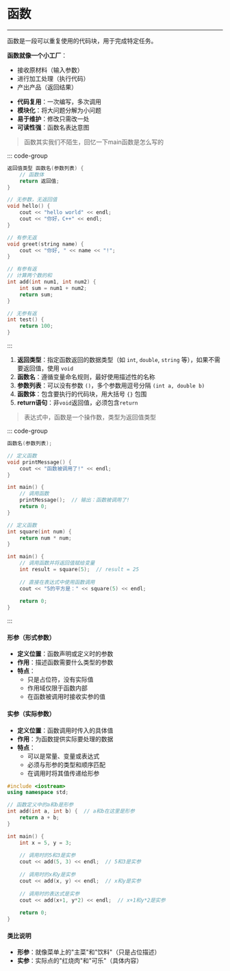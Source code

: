 # 函数

---

<CCollapseGroup>

<CCollapse title="什么是函数?">

函数是一段可以重复使用的代码块，用于完成特定任务。

**函数就像一个小工厂**：
- 接收原材料（输入参数）
- 进行加工处理（执行代码）
- 产出产品（返回结果）

</CCollapse>

<CCollapse title="为什么使用函数？">

- **代码复用**：一次编写，多次调用
- **模块化**：将大问题分解为小问题
- **易于维护**：修改只需改一处
- **可读性强**：函数名表达意图

</CCollapse>

<CCollapse title="怎么编写函数，语法是怎么样的？">

> 函数其实我们不陌生，回忆一下main函数是怎么写的

::: code-group
```cpp [函数定义]
返回值类型 函数名(参数列表) {
    // 函数体
    return 返回值;
}
```

```cpp [示例1]
// 无参数，无返回值
void hello() {
    cout << "hello world" << endl;
    cout << "你好，C++" << endl;
}
```

```cpp [示例2]
// 有参无返
void greet(string name) {
    cout << "你好, " << name << "!";
}
```

```cpp [示例3]
// 有参有返
// 计算两个数的和
int add(int num1, int num2) {
    int sum = num1 + num2;
    return sum;
}
```

```cpp [示例4]
// 无参有返
int test() {
    return 100;
}
```
:::

1. **返回类型**：指定函数返回的数据类型（如 `int`, `double`, `string` 等），如果不需要返回值，使用 `void`
2. **函数名**：遵循变量命名规则，最好使用描述性的名称
3. **参数列表**：可以没有参数 `()`，多个参数用逗号分隔 `(int a, double b)`
4. **函数体**：包含要执行的代码块，用大括号 `{}` 包围
5. **return语句**：非`void`返回值，必须包含`return`


</CCollapse>

<CCollapse title="如何调用函数?">

> 表达式中，函数是一个操作数，类型为返回值类型

::: code-group

```cpp [语法]
函数名(参数列表);
```

```cpp [示例1]
// 定义函数
void printMessage() {
    cout << "函数被调用了!" << endl;
}

int main() {
    // 调用函数
    printMessage();  // 输出：函数被调用了!
    return 0;
}
```

```cpp [示例2]
// 定义函数
int square(int num) {
    return num * num;
}

int main() {
    // 调用函数并将返回值赋给变量
    int result = square(5);  // result = 25
    
    // 直接在表达式中使用函数调用
    cout << "5的平方是：" << square(5) << endl;
    
    return 0;
}
```
::: 

</CCollapse>

<CCollapse title="什么是形参，什么是实参？">

#### 形参（形式参数）
- **定义位置**：函数声明或定义时的参数
- **作用**：描述函数需要什么类型的参数
- **特点**：
  - 只是占位符，没有实际值
  - 作用域仅限于函数内部
  - 在函数被调用时接收实参的值

#### 实参（实际参数）
- **定义位置**：函数调用时传入的具体值
- **作用**：为函数提供实际要处理的数据
- **特点**：
  - 可以是常量、变量或表达式
  - 必须与形参的类型和顺序匹配
  - 在调用时将其值传递给形参

```cpp
#include <iostream>
using namespace std;

// 函数定义中的a和b是形参
int add(int a, int b) {  // a和b在这里是形参
    return a + b;
}

int main() {
    int x = 5, y = 3;
    
    // 调用时的5和3是实参
    cout << add(5, 3) << endl;  // 5和3是实参
    
    // 调用时的x和y是实参
    cout << add(x, y) << endl;  // x和y是实参
    
    // 调用时的表达式是实参
    cout << add(x+1, y*2) << endl;  // x+1和y*2是实参
    
    return 0;
}
```

#### 类比说明

- **形参**：就像菜单上的"主菜"和"饮料"（只是占位描述）
- **实参**：实际点的"红烧肉"和"可乐"（具体内容）

</CCollapse>


</CCollapseGroup>